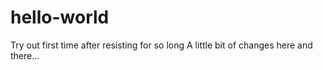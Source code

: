 # hello-world
Try out first time after resisting for so long
A little bit of changes here and there...
